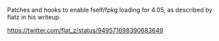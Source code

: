 Patches and hooks to enable fself/fpkg loading for 4.05, as described by flatz in his writeup.

https://twitter.com/flat_z/status/949571698390683649
